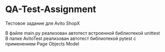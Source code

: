 # QA-Test-Assignment
Тестовое задание для Avito ShopX

В файле main.py реализован автотест встроенной библиотекой unittest  
В папке AvitoTest реализован автотест библиотекой pytest с применением Page Objects Model
